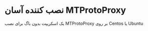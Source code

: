 # نصب کننده آسان MTProtoProxy

یک اسکریپت بدون باگ برای نصب MTProtoProxy بر روی Centos یا Ubuntu

# 
